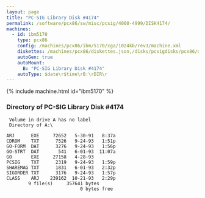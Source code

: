 ```yaml
---
layout: page
title: "PC-SIG Library Disk #4174"
permalink: /software/pcx86/sw/misc/pcsig/4000-4999/DISK4174/
machines:
  - id: ibm5170
    type: pcx86
    config: /machines/pcx86/ibm/5170/cga/1024kb/rev3/machine.xml
    diskettes: /machines/pcx86/diskettes.json,/disks/pcsigdisks/pcx86/diskettes.json
    autoGen: true
    autoMount:
      B: "PC-SIG Library Disk #4174"
    autoType: $date\r$time\rB:\rDIR\r
---
```


{% include machine.html id="ibm5170" %}

### Directory of PC-SIG Library Disk #4174

     Volume in drive A has no label
     Directory of A:\

    ARJ      EXE     72652   5-30-91   8:37a
    CDROM    TXT      7526   9-24-93   1:51p
    GO-FORM  DAT      3276   9-24-93   1:56p
    GO-STRT  DAT       541   6-01-93  11:07a
    GO       EXE     27158   4-28-93
    PCSIG    TXT      2319   9-24-93   1:59p
    SHAREMAG TXT      1831   6-01-93   2:32p
    SIGORDER TXT      3176   9-24-93   1:57p
    CLASS    ARJ    239162  10-21-93   2:29p
            9 file(s)     357641 bytes
                               0 bytes free
